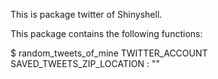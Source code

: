 This is package twitter of Shinyshell.

This package contains the following functions:

$ random_tweets_of_mine TWITTER_ACCOUNT SAVED_TWEETS_ZIP_LOCATION : ""

